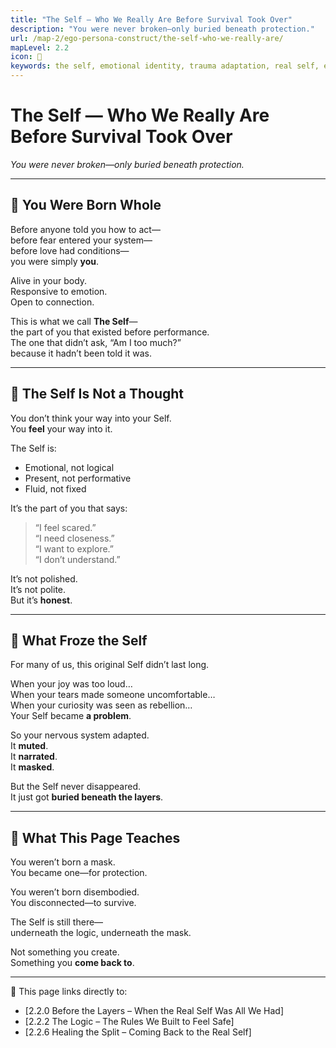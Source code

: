 ```yaml
---
title: "The Self — Who We Really Are Before Survival Took Over"
description: "You were never broken—only buried beneath protection."
url: /map-2/ego-persona-construct/the-self-who-we-really-are/
mapLevel: 2.2
icon: 🌱
keywords: the self, emotional identity, trauma adaptation, real self, emotional blueprint, inner child, nervous system, emotional survival
---
```

#  The Self — Who We Really Are Before Survival Took Over  
*You were never broken—only buried beneath protection.*

---

## 🌱 You Were Born Whole

Before anyone told you how to act—  
before fear entered your system—  
before love had conditions—  
you were simply **you**.

Alive in your body.  
Responsive to emotion.  
Open to connection.

This is what we call **The Self**—  
the part of you that existed before performance.  
The one that didn’t ask, “Am I too much?”  
because it hadn’t been told it was.

---

## 🧠 The Self Is Not a Thought

You don’t think your way into your Self.  
You **feel** your way into it.

The Self is:  
- Emotional, not logical  
- Present, not performative  
- Fluid, not fixed

It’s the part of you that says:  
> “I feel scared.”  
> “I need closeness.”  
> “I want to explore.”  
> “I don’t understand.”

It’s not polished.  
It’s not polite.  
But it’s **honest**.

---

## 🧊 What Froze the Self

For many of us, this original Self didn’t last long.

When your joy was too loud…  
When your tears made someone uncomfortable…  
When your curiosity was seen as rebellion…  
Your Self became **a problem**.

So your nervous system adapted.  
It **muted**.  
It **narrated**.  
It **masked**.

But the Self never disappeared.  
It just got **buried beneath the layers**.

---

## 🧭 What This Page Teaches

You weren’t born a mask.  
You became one—for protection.

You weren’t born disembodied.  
You disconnected—to survive.

The Self is still there—  
underneath the logic, underneath the mask.

Not something you create.  
Something you **come back to**.

---

🧩 This page links directly to:  
- [2.2.0 Before the Layers – When the Real Self Was All We Had]  
- [2.2.2 The Logic – The Rules We Built to Feel Safe]  
- [2.2.6 Healing the Split – Coming Back to the Real Self]